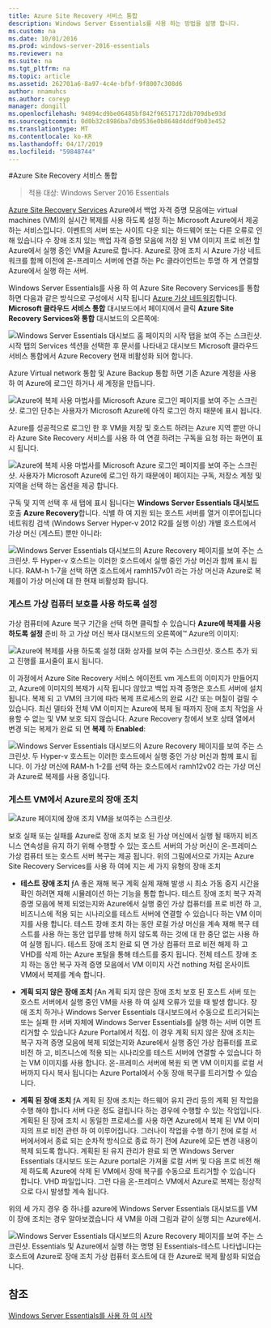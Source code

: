 ```yaml
---
title: Azure Site Recovery 서비스 통합
description: Windows Server Essentials를 사용 하는 방법을 설명 합니다.
ms.custom: na
ms.date: 10/01/2016
ms.prod: windows-server-2016-essentials
ms.reviewer: na
ms.suite: na
ms.tgt_pltfrm: na
ms.topic: article
ms.assetid: 262701a6-8a97-4c4e-bfbf-9f8007c308d6
author: nnamuhcs
ms.author: coreyp
manager: dongill
ms.openlocfilehash: 94894cd9be06485bf842f96517172db709dbe93d
ms.sourcegitcommit: 0d0b32c8986ba7db9536e0b8648d4ddf9b03e452
ms.translationtype: MT
ms.contentlocale: ko-KR
ms.lasthandoff: 04/17/2019
ms.locfileid: "59848744"
---
```

#<a name="azure-site-recovery-services-integration"></a>Azure Site Recovery 서비스 통합

>적용 대상: Windows Server 2016 Essentials

[Azure Site Recovery Services](https://docs.microsoft.com/azure/site-recovery/) Azure에서 백업 자격 증명 모음에는 virtual machines (VM)의 실시간 복제를 사용 하도록 설정 하는 Microsoft Azure에서 제공 하는 서비스입니다. 이벤트의 서버 또는 사이트 다운 되는 하드웨어 또는 다른 오류로 인해 있습니다 수 장애 조치 있는 백업 자격 증명 모음에 저장 된 VM 이미지 프로 비전 할 Azure에서 실행 중인 VM을 Azure로 합니다. Azure로 장애 조치 시 Azure 가상 네트워크를 함께 이전에 온-프레미스 서버에 연결 하는 Pc 클라이언트는 투명 하 게 연결할 Azure에서 실행 하는 서버.

Windows Server Essentials를 사용 하 여 Azure Site Recovery Services를 통합 하면 다음과 같은 방식으로 구성에서 시작 됩니다 [Azure 가상 네트워킹](azure-virtual-network-integration.md)합니다. **Microsoft 클라우드 서비스 통합** 대시보드에서 페이지에서 클릭 **Azure Site Recovery Services와 통합** 대시보드의 오른쪽에:

![Windows Server Essentials 대시보드 홈 페이지의 시작 탭을 보여 주는 스크린샷. 시작 탭의 Services 섹션을 선택한 후 문서를 나타내고 대시보드 Microsoft 클라우드 서비스 통합에서 Azure Recovery 현재 비활성화 되어 합니다.](media/azure-site-recovery-1.PNG)

Azure Virtual network 통합 및 Azure Backup 통합 하면 기존 Azure 계정을 사용 하 여 Azure에 로그인 하거나 새 계정을 만듭니다.

![Azure에 복제 사용 마법사를 Microsoft Azure 로그인 페이지를 보여 주는 스크린샷. 로그인 단추는 사용자가 Microsoft Azure에 아직 로그인 하지 때문에 표시 됩니다.](media/azure-site-recovery-2.PNG)

Azure를 성공적으로 로그인 한 후 VM을 저장 및 호스트 하려는 Azure 지역 뿐만 아니라 Azure Site Recovery 서비스를 사용 하 여 연결 하려는 구독을 요청 하는 화면이 표시 됩니다.

![Azure에 복제 사용 마법사를 Microsoft Azure 로그인 페이지를 보여 주는 스크린샷. 사용자가 Microsoft Azure에 로그인 하기 때문에이 페이지는 구독, 저장소 계정 및 지역을 선택 하는 옵션을 제공 합니다.](media/azure-site-recovery-3.PNG)

구독 및 지역 선택 후 새 탭에 표시 됩니다는 **Windows Server Essentials 대시보드** 호출 **Azure Recovery**합니다. 식별 하 여 지원 되는 호스트 서버를 열거 이루어집니다 네트워킹 검색 (Windows Server Hyper-v 2012 R2를 실행 이상) 개별 호스트에서 가상 머신 (게스트) 뿐만 아니라:

![Windows Server Essentials 대시보드의 Azure Recovery 페이지를 보여 주는 스크린샷. 두 Hyper-v 호스트는 이러한 호스트에서 실행 중인 가상 머신과 함께 표시 됩니다. RAM-h 1-7을 선택 하면 호스트에서 ramh157v01 라는 가상 머신과 Azure로 복제를이 가상 머신에 대 한 현재 비활성화 됩니다.](media/azure-site-recovery-4.PNG)

### <a name="enabling-guest-virtual-machines-for-protection"></a>게스트 가상 컴퓨터 보호를 사용 하도록 설정

가상 컴퓨터에 Azure 복구 기간을 선택 하면 클릭할 수 있습니다 **Azure에 복제를 사용 하도록 설정** 준비 하 고 가상 머신 복사 대시보드의 오른쪽에™ Azure의 이미지:

![Azure에 복제를 사용 하도록 설정 대화 상자를 보여 주는 스크린샷. 호스트 추가 되 고 진행률 표시줄이 표시 됩니다.](media/azure-site-recovery-5.PNG)

이 과정에서 Azure Site Recovery 서비스 에이전트 vm 게스트의 이미지가 만들어지고, Azure에 이미지의 복제가 시작 됩니다 않았고 백업 자격 증명은 호스트 서버에 설치 됩니다. 복제 되 고 VM의 크기에 따라 복제 프로세스의 완료 시간 또는 며칠이 걸릴 수 있습니다. 최신 델타와 전체 VM 이미지는 Azure에 복제 될 때까지 장애 조치 작업을 사용할 수 없는 및 VM 보호 되지 않습니다. Azure Recovery 창에서 보호 상태 열에서 변경 되는 복제가 완료 되 면 **복제** 하 **Enabled**:

![Windows Server Essentials 대시보드의 Azure Recovery 페이지를 보여 주는 스크린샷. 두 Hyper-v 호스트는 이러한 호스트에서 실행 중인 가상 머신과 함께 표시 됩니다. 이 가상 머신에 RAM-h 1-2를 선택 하는 호스트에서 ramh12v02 라는 가상 머신과 Azure로 복제를 사용 중입니다.](media/azure-site-recovery-6.PNG)

### <a name="failover-of-a-guest-vm-to-azure"></a>게스트 VM에서 Azure로의 장애 조치

![Azure 페이지에 장애 조치 VM을 보여주는 스크린샷.](media/azure-site-recovery-7.PNG)

보호 실패 또는 실패를 Azure로 장애 조치 보호 된 가상 머신에서 실행 될 때까지 비즈니스 연속성을 유지 하기 위해 수행할 수 있는 호스트 서버의 가상 머신이 온-프레미스 가상 컴퓨터 또는 호스트 서버 복구는 제공 됩니다. 위의 그림에서으로 가지는 Azure Site Recovery Services를 사용 하 여에 지는 세 가지 유형의 장애 조치

-   **테스트 장애 조치** ƒA 좋은 재해 복구 계획 실제 재해 발생 시 최소 가동 중지 시간을 확인 하려면 재해 시뮬레이션 하는 기능을 통합 합니다. 테스트 장애 조치 복구 자격 증명 모음에 복제 되었는지와 Azure에서 실행 중인 가상 컴퓨터를 프로 비전 하 고, 비즈니스에 적용 되는 시나리오를 테스트 서버에 연결할 수 있습니다 하는 VM 이미지를 사용 합니다. 테스트 장애 조치 하는 동안 로컬 가상 머신을 계속 재해 복구 테스트를 사용 하는 동안 업무를 방해 하지 않도록 하는 것에 대 한 중단 없는 사용 하 여 실행 됩니다. 테스트 장애 조치 완료 되 면 가상 컴퓨터 프로 비전 해제 하 고 VHD를 삭제 하는 Azure 포털을 통해 테스트를 중지 됩니다. 전체 테스트 장애 조치 하는 동안 복구 자격 증명 모음에서 VM 이미지 사건 nothing 처럼 온사이트 VM에서 복제를 계속 합니다.

-   **계획 되지 않은 장애 조치** ƒAn 계획 되지 않은 장애 조치 보호 된 호스트 서버 또는 호스트 서버에서 실행 중인 VM을 사용 하 여 실제 오류가 있을 때 발생 합니다. 장애 조치 하거나 Windows Server Essentials 대시보드에서 수동으로 트리거되는 또는 실패 한 서버 자체에 Windows Server Essentials를 실행 하는 서버 이면 트리거할 수 있습니다 Azure Portal에서 직접. 이 경우 계획 되지 않은 장애 조치는 복구 자격 증명 모음에 복제 되었는지와 Azure에서 실행 중인 가상 컴퓨터를 프로 비전 하 고, 비즈니스에 적용 되는 시나리오를 테스트 서버에 연결할 수 있습니다 하는 VM 이미지를 사용 합니다. 온-프레미스 서버에 복원 되 면 VM 이미지를 로컬 서버까지 다시 복사 됩니다는 Azure Portal에서 수동 장애 복구를 트리거할 수 있습니다.

-   **계획 된 장애 조치** ƒA 계획 된 장애 조치는 하드웨어 유지 관리 등의 계획 된 작업을 수행 해야 합니다 서버 다운 정도 걸립니다 하는 경우에 수행할 수 있는 작업입니다. 계획된 된 장애 조치 시 동일한 프로세스를 사용 하면 Azure에서 복제 된 VM 이미지의 프로 비전 관련 하 여 이루어집니다. 그러나이 작업을 수행 하기 전에 로컬 서버에서에서 종료 되는 순차적 방식으로 종료 하기 전에 Azure에 모든 변경 내용이 복제 되도록 합니다. 계획된 된 유지 관리가 완료 되 면 Windows Server Essentials 대시보드 또는 Azure portal은 가져올 로컬 서버 및 다음 프로 비전 해제 하도록 Azure에 삭제 된 VM에서 장애 복구를 수동으로 트리거할 수 있습니다 합니다. VHD 파일입니다. 그런 다음 온-프레미스 VM에서 Azure로 복제는 정상적으로 다시 발생할 계속 됩니다.

위의 세 가지 경우 중 하나를 azure에 Windows Server Essentials 대시보드를 VM이 장애 조치는 경우 알아보겠습니다 새 VM을 아래 그림과 같이 실행 되는 Azure에서.

![Windows Server Essentials 대시보드의 Azure Recovery 페이지를 보여 주는 스크린샷. Essentials 및 Azure에서 실행 하는 명명 된 Essentials-테스트 나타냅니다는 호스트에 Azure로 장애 조치 가상 컴퓨터 호스트에 대 한 Azure로 복제 활성화 되었습니다.](media/azure-site-recovery-8.PNG)

<a name="see-also"></a>참조
--------
[Windows Server Essentials를 사용 하 여 시작](get-started.md)
